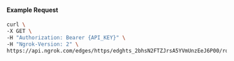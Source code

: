 <!-- Code generated for API Clients. DO NOT EDIT. -->

#### Example Request

```bash
curl \
-X GET \
-H "Authorization: Bearer {API_KEY}" \
-H "Ngrok-Version: 2" \
https://api.ngrok.com/edges/https/edghts_2bhsN2FTZJrsA5YVmUnzEeJ6P00/routes/edghtsrt_2bhsN3aWLCmw7UYDPyaUhzqjfA8/response_headers
```
